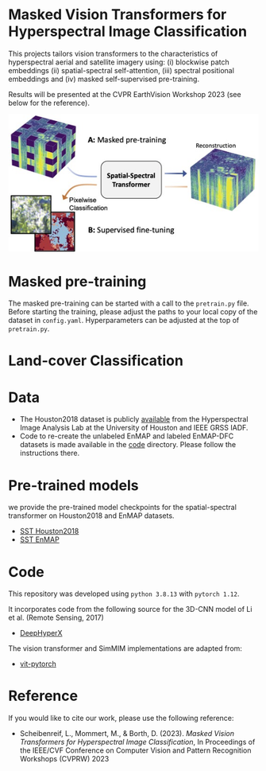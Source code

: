 # Masked Vision Transformers for Hyperspectral Image Classification

This projects tailors vision transformers to the characteristics of hyperspectral aerial and satellite imagery using: (i) blockwise patch embeddings (ii) spatial-spectral self-attention, (iii) spectral positional embeddings and (iv) masked self-supervised pre-training.

Results will be presented at the CVPR EarthVision Workshop 2023 (see below for the reference).

![Masked pre-training for spatial-spectral transformer on hyperspectral imagery](figure1_v3.jpg)

# Masked pre-training
The masked pre-training can be started with a call to the `pretrain.py` file.
Before starting the training, please adjust the paths to your local copy of the dataset in `config.yaml`. Hyperparameters can be adjusted at the top of `pretrain.py`.


# Land-cover Classification

# Data
* The Houston2018 dataset is publicly [available](https://hyperspectral.ee.uh.edu/?page_id=1075) from the Hyperspectral Image Analysis Lab at the University of Houston and IEEE GRSS IADF.
* Code to re-create the unlabeled EnMAP and labeled EnMAP-DFC datasets is made available in the [code](enmap_data/) directory. Please follow the instructions there.

# Pre-trained models
we provide the pre-trained model checkpoints for the spatial-spectral transformer on Houston2018 and EnMAP datasets.
* [SST Houston2018]()
* [SST EnMAP]()


# Code
This repository was developed using `python 3.8.13` with `pytorch 1.12`.

It incorporates code from the following source for the 3D-CNN model of Li et al. (Remote Sensing, 2017)
* [DeepHyperX](https://github.com/nshaud/DeepHyperX)

The vision transformer and SimMIM implementations are adapted from:
* [vit-pytorch](https://github.com/lucidrains/vit-pytorch)

# Reference
If you would like to cite our work, please use the following reference:

* Scheibenreif, L., Mommert, M., & Borth, D. (2023). *Masked Vision Transformers for Hyperspectral Image Classification*, In Proceedings of the IEEE/CVF Conference on Computer Vision and Pattern Recognition Workshops (CVPRW) 2023 